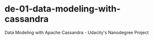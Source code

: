 # de-01-data-modeling-with-cassandra
Data Modeling with Apache Cassandra - Udacity's Nanodegree Project
